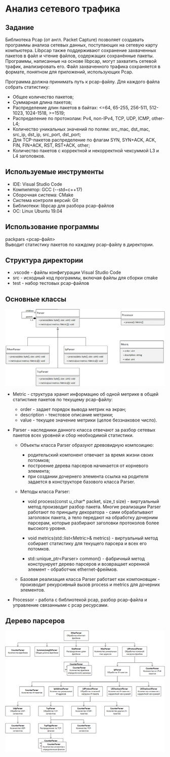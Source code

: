 # Анализ сетевого трафика

## Задание
Библиотека Pcap (от англ. Packet Capture) позволяет создавать программы анализа сетевых данных, поступающих на сетевую карту компьютера. Libpcap также поддерживают сохранение захваченных пакетов в файл и чтение файлов, содержащих сохранённые пакеты. Программы, написанные на основе libpcap, могут захватить сетевой трафик, анализировать его. Файл захваченного трафика сохраняется в формате, понятном для приложений, использующих Pcap.

Программа должна принимать путь к pcap-файлу. Для каждого файла собрать статистику:
* Общее количество пакетов;
* Суммарная длина пакетов;
* Распределение длин пакетов в байтах: <=64, 65-255, 256-511, 512-1023, 1024-1518, \>=1519;
* Распределение по протоколам: Pv4, non-IPv4, TCP, UDP, ICMP, other-L4;
* Количество уникальных значений по полям: src_mac, dst_mac, src_ip, dst_ip, src_port, dst_port;
* Для TCP-пакетов pаспределение по флагам SYN, SYN+ACK, ACK, FIN, FIN+ACK, RST, RST+ACK, other;
* Количество пакетов с корректной и некорректной чексуммой L3 и L4 заголовков.

## Используемые инструменты
- IDE: Visual Studio Code
- Компилятор: GCC (--std=c++17)
- Сборочная система: CMake
- Система контроля версий: Git
- Библиотеки: libpcap для разбора pcap-файлов
- ОС: Linux Ubuntu 19.04

## Использование программы
packpars <pcap-файл>   
Выводит статистику пакетов по каждому pcap-файлу в директории.

## Структура директории
- .vscode - файлы конфигурации Visual Studio Code
- src - исходный код программы, включая файлы для сборки cmake
- test - набор тестовых pcap-файлов

## Основные классы

![Диаграмма классов](class-diagram.png)

- Metric - структура хранит информацию об одной метрике в общей статистике
пакетов по текущему pcap-файлу:
    - order - задает порядок вывода метрик на экран;
    - description - текстовое описание метрики;
    - value - текущее значение метрики (целое беззнаковое число).

- Parser - наследники данного класса отвечают за разбор сетевых пакетов
всех уровней и сбор необходимой статистики.

    * Объекты класса Parser образуют древовидную композицию:
        - родительский компонент отвечает за время жизни своих потомков;
        - построение дерева парсеров начинается от корневого элемента;
        - при создании дочернего элемента ссылка на родителя задается в конструкторе базового класса Parser.
        
    * Методы класса Parser:
    
        - void process(const u_char* packet, size_t size) - виртуальный метод 
        производит разбор пакета. Многие реализации Parser работают по принцыпу декоратора - сами
        обрабатывают заголовок пакета, а тело передают на обработку дочерним парсерам, которые
        разбирают заголовки протоколов более высокого уровня.
        
        - void metrics(std::list\<Metric\>& metrics) - виртуальный метод собирает статистику
        для текущего парсера и всех его потомков.
        
        - std::unique_ptr\<Parser\> common() - фабричный метод конструирует дерево парсеров и
        возвращает коренной элемент - обработчик ethernet-фреймов.
        
    * Базовая реализация класса Parser работает как компоновщик - 
    производит рекурсивный вызов process и metrics для дочерних элементов.
    
- Processor - работа с библиотекой pcap, разбор pcap-файла и управление связанными с pcap ресурсами.

## Дерево парсеров

![Дерево парсеров](parser-tree.png)
